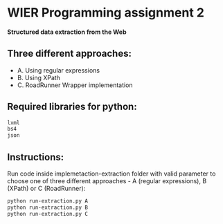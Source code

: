 # WIER Programming assignment 2
**Structured data extraction from the Web**

## Three different approaches:
- A. Using regular expressions
- B. Using XPath
- C. RoadRunner Wrapper implementation

## Required libraries for python:
```sh
lxml
bs4
json
```


## Instructions:


Run code inside implemetaction-extraction folder with valid parameter to choose one of three different approaches - A (regular expressions), B (XPath) or C (RoadRunner):
```sh
python run-extraction.py A
python run-extraction.py B
python run-extraction.py C
```


